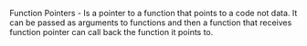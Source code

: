 Function Pointers - Is a pointer to a function that points to a code not data. It can be passed as arguments to functions and then a function that receives function pointer can call back the function it points to.
